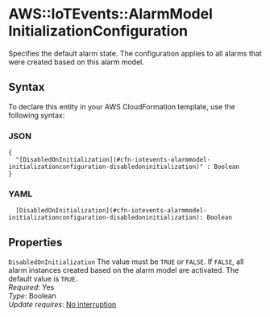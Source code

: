 # AWS::IoTEvents::AlarmModel InitializationConfiguration<a name="aws-properties-iotevents-alarmmodel-initializationconfiguration"></a>

Specifies the default alarm state\. The configuration applies to all alarms that were created based on this alarm model\.

## Syntax<a name="aws-properties-iotevents-alarmmodel-initializationconfiguration-syntax"></a>

To declare this entity in your AWS CloudFormation template, use the following syntax:

### JSON<a name="aws-properties-iotevents-alarmmodel-initializationconfiguration-syntax.json"></a>

```
{
  "[DisabledOnInitialization](#cfn-iotevents-alarmmodel-initializationconfiguration-disabledoninitialization)" : Boolean
}
```

### YAML<a name="aws-properties-iotevents-alarmmodel-initializationconfiguration-syntax.yaml"></a>

```
  [DisabledOnInitialization](#cfn-iotevents-alarmmodel-initializationconfiguration-disabledoninitialization): Boolean
```

## Properties<a name="aws-properties-iotevents-alarmmodel-initializationconfiguration-properties"></a>

`DisabledOnInitialization` <a name="cfn-iotevents-alarmmodel-initializationconfiguration-disabledoninitialization"></a>
The value must be `TRUE` or `FALSE`\. If `FALSE`, all alarm instances created based on the alarm model are activated\. The default value is `TRUE`\.  
_Required_: Yes  
_Type_: Boolean  
_Update requires_: [No interruption](https://docs.aws.amazon.com/AWSCloudFormation/latest/UserGuide/using-cfn-updating-stacks-update-behaviors.html#update-no-interrupt)

